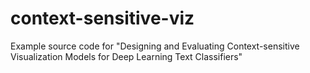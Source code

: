 # context-sensitive-viz
Example source code for "Designing and Evaluating Context-sensitive Visualization Models for Deep Learning Text Classifiers"
